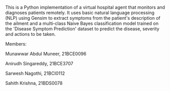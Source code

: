 This is a Python implementation of a virtual hospital agent that monitors and diagnoses patients remotely. It uses basic natural language processing (NLP) using Gensim to extract symptoms from the patient's description of the ailment and a multi-class Naive Bayes classification model trained on the 'Disease Symptom Prediction' dataset to predict the disease, severity and actions to be taken.

Members:

Munawwar Abdul Muneer, 21BCE0096

Anirudh Singareddy, 21BCE3707

Sarwesh Nagothi, 21BCI0112

Sahith Krishna, 21BDS0078
